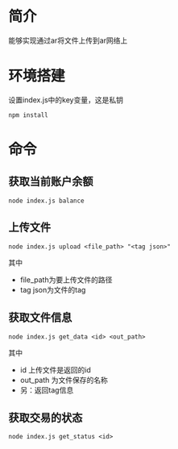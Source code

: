 
# 简介
能够实现通过ar将文件上传到ar网络上
# 环境搭建
设置index.js中的key变量，这是私钥
```
npm install
```
# 命令
## 获取当前账户余额
```
node index.js balance
```
## 上传文件
```
node index.js upload <file_path> "<tag json>"
```
其中
- file_path为要上传文件的路径
- tag json为文件的tag

## 获取文件信息
```
node index.js get_data <id> <out_path>
```
其中
- id 上传文件是返回的id
- out_path 为文件保存的名称
- 另：返回tag信息

## 获取交易的状态
```
node index.js get_status <id>
```